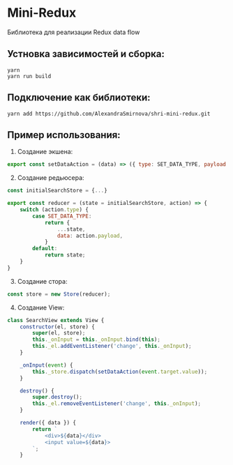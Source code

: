  # Mini-Redux
 Библиотека для реализации Redux data flow

 ## Устновка зависимостей и сборка:
 ```
 yarn
 yarn run build

 ```

 ## Подключение как библиотеки:

```
yarn add https://github.com/AlexandraSmirnova/shri-mini-redux.git
```

## Пример использования:
1. Создание экшена:
```js
export const setDataAction = (data) => ({ type: SET_DATA_TYPE, payload: data });
```

2. Создание редьюсера:
```js
const initialSearchStore = {...}

export const reducer = (state = initialSearchStore, action) => {
    switch (action.type) {
        case SET_DATA_TYPE:
            return {
                ...state,
                data: action.payload,
            }
        default:
            return state;
    }
}
```
3. Создание стора:
```js
const store = new Store(reducer);
```

4. Создание View:
```js
class SearchView extends View {
    constructor(el, store) {
        super(el, store);
        this._onInput = this._onInput.bind(this);
        this._el.addEventListener('change', this._onInput);
    }

    _onInput(event) {
        this._store.dispatch(setDataAction(event.target.value));
    }

    destroy() {
        super.destroy();
        this._el.removeEventListener('change', this._onInput);
    }

    render({ data }) {
        return `
            <div>${data}</div>
            <input value=${data}>
        `;
    }
```
